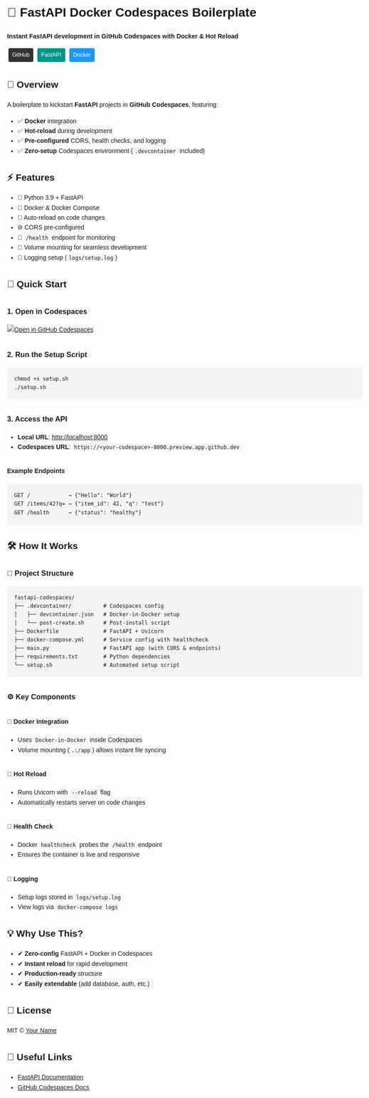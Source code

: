 <!DOCTYPE html>
<html lang="en">
<head>
  <meta charset="UTF-8">
  <title>FastAPI Docker Codespaces Boilerplate</title>
  <style>
    body {
      font-family: sans-serif;
      max-width: 800px;
      margin: auto;
      padding: 2rem;
      line-height: 1.6;
    }
    code {
      background: #f4f4f4;
      padding: 2px 4px;
      border-radius: 4px;
      font-family: monospace;
    }
    pre {
      background: #f4f4f4;
      padding: 1rem;
      overflow: auto;
      border-radius: 6px;
    }
    .badge {
      display: inline-block;
      padding: 0.4em 0.7em;
      margin: 0.2em;
      font-size: 0.9em;
      border-radius: 0.3em;
      color: #fff;
    }
    .github { background-color: #333; }
    .fastapi { background-color: #009688; }
    .docker { background-color: #2496ed; }
    h1, h2, h3, h4 {
      margin-top: 2rem;
    }
  </style>
</head>
<body>

<h1>🚀 FastAPI Docker Codespaces Boilerplate</h1>
<p><strong>Instant FastAPI development in GitHub Codespaces with Docker & Hot Reload</strong></p>

<span class="badge github">GitHub</span>
<span class="badge fastapi">FastAPI</span>
<span class="badge docker">Docker</span>

<h2>📖 Overview</h2>
<p>A boilerplate to kickstart <strong>FastAPI</strong> projects in <strong>GitHub Codespaces</strong>, featuring:</p>
<ul>
  <li>✅ <strong>Docker</strong> integration</li>
  <li>✅ <strong>Hot-reload</strong> during development</li>
  <li>✅ <strong>Pre-configured</strong> CORS, health checks, and logging</li>
  <li>✅ <strong>Zero-setup</strong> Codespaces environment (<code>.devcontainer</code> included)</li>
</ul>

<h2>⚡ Features</h2>
<ul>
  <li>🐍 Python 3.9 + FastAPI</li>
  <li>🐳 Docker & Docker Compose</li>
  <li>🔄 Auto-reload on code changes</li>
  <li>🌐 CORS pre-configured</li>
  <li>🏥 <code>/health</code> endpoint for monitoring</li>
  <li>📂 Volume mounting for seamless development</li>
  <li>📜 Logging setup (<code>logs/setup.log</code>)</li>
</ul>

<h2>🚀 Quick Start</h2>

<h3>1. Open in Codespaces</h3>
<p>
  <a href="https://codespaces.new/YatoTech/fastapi-codespaces-boilerplate" target="_blank">
    <img src="https://github.com/codespaces/badge.svg" alt="Open in GitHub Codespaces">
  </a>
</p>

<h3>2. Run the Setup Script</h3>
<pre><code>chmod +x setup.sh
./setup.sh</code></pre>

<h3>3. Access the API</h3>
<ul>
  <li><strong>Local URL</strong>: <a href="http://localhost:8000" target="_blank">http://localhost:8000</a></li>
  <li><strong>Codespaces URL</strong>: <code>https://&lt;your-codespace&gt;-8000.preview.app.github.dev</code></li>
</ul>

<h4>Example Endpoints</h4>
<pre><code>GET /            → {"Hello": "World"}
GET /items/42?q= → {"item_id": 42, "q": "test"}
GET /health      → {"status": "healthy"}</code></pre>

<h2>🛠️ How It Works</h2>

<h3>🔧 Project Structure</h3>
<pre><code>fastapi-codespaces/
├── .devcontainer/          # Codespaces config
│   ├── devcontainer.json   # Docker-in-Docker setup
│   └── post-create.sh      # Post-install script
├── Dockerfile              # FastAPI + Uvicorn
├── docker-compose.yml      # Service config with healthcheck
├── main.py                 # FastAPI app (with CORS & endpoints)
├── requirements.txt        # Python dependencies
└── setup.sh                # Automated setup script</code></pre>

<h3>⚙️ Key Components</h3>

<h4>🔹 Docker Integration</h4>
<ul>
  <li>Uses <code>Docker-in-Docker</code> inside Codespaces</li>
  <li>Volume mounting (<code>.:/app</code>) allows instant file syncing</li>
</ul>

<h4>🔹 Hot Reload</h4>
<ul>
  <li>Runs Uvicorn with <code>--reload</code> flag</li>
  <li>Automatically restarts server on code changes</li>
</ul>

<h4>🔹 Health Check</h4>
<ul>
  <li>Docker <code>healthcheck</code> probes the <code>/health</code> endpoint</li>
  <li>Ensures the container is live and responsive</li>
</ul>

<h4>🔹 Logging</h4>
<ul>
  <li>Setup logs stored in <code>logs/setup.log</code></li>
  <li>View logs via <code>docker-compose logs</code></li>
</ul>

<h2>💡 Why Use This?</h2>
<ul>
  <li>✔ <strong>Zero-config</strong> FastAPI + Docker in Codespaces</li>
  <li>✔ <strong>Instant reload</strong> for rapid development</li>
  <li>✔ <strong>Production-ready</strong> structure</li>
  <li>✔ <strong>Easily extendable</strong> (add database, auth, etc.)</li>
</ul>

<h2>📜 License</h2>
<p>MIT © <a href="https://github.com/YatoTech" target="_blank">Your Name</a></p>

<h2>🔗 Useful Links</h2>
<ul>
  <li><a href="https://fastapi.tiangolo.com" target="_blank">FastAPI Documentation</a></li>
  <li><a href="https://docs.github.com/codespaces" target="_blank">GitHub Codespaces Docs</a></li>
</ul>

</body>
</html>
